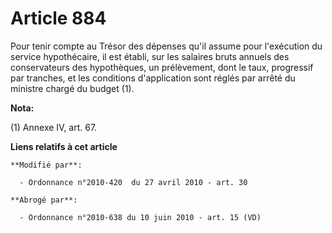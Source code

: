 # Article 884

Pour tenir compte au Trésor des dépenses qu'il assume pour l'exécution du service hypothécaire, il est établi, sur les
salaires bruts annuels des conservateurs des hypothèques, un prélèvement, dont le taux, progressif par tranches, et les
conditions d'application sont réglés par arrêté du ministre chargé du budget (1).

**Nota:**

(1) Annexe IV, art. 67.

**Liens relatifs à cet article**

	**Modifié par**:

	  - Ordonnance n°2010-420  du 27 avril 2010 - art. 30

	**Abrogé par**:

	  - Ordonnance n°2010-638 du 10 juin 2010 - art. 15 (VD)
